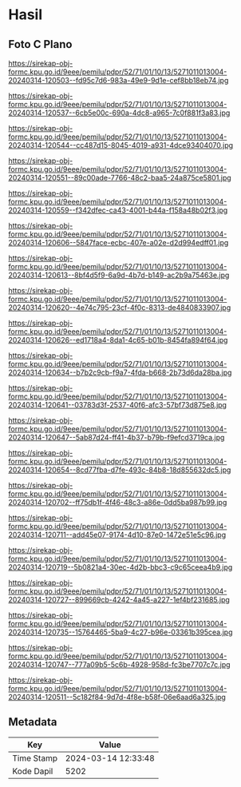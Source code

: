 # Hasil

## Foto C Plano

https://sirekap-obj-formc.kpu.go.id/9eee/pemilu/pdpr/52/71/01/10/13/5271011013004-20240314-120503--fd95c7d6-983a-49e9-9d1e-cef8bb18eb74.jpg

https://sirekap-obj-formc.kpu.go.id/9eee/pemilu/pdpr/52/71/01/10/13/5271011013004-20240314-120537--6cb5e00c-690a-4dc8-a965-7c0f881f3a83.jpg

https://sirekap-obj-formc.kpu.go.id/9eee/pemilu/pdpr/52/71/01/10/13/5271011013004-20240314-120544--cc487d15-8045-4019-a931-4dce93404070.jpg

https://sirekap-obj-formc.kpu.go.id/9eee/pemilu/pdpr/52/71/01/10/13/5271011013004-20240314-120551--89c00ade-7766-48c2-baa5-24a875ce5801.jpg

https://sirekap-obj-formc.kpu.go.id/9eee/pemilu/pdpr/52/71/01/10/13/5271011013004-20240314-120559--f342dfec-ca43-4001-b44a-f158a48b02f3.jpg

https://sirekap-obj-formc.kpu.go.id/9eee/pemilu/pdpr/52/71/01/10/13/5271011013004-20240314-120606--5847face-ecbc-407e-a02e-d2d994edff01.jpg

https://sirekap-obj-formc.kpu.go.id/9eee/pemilu/pdpr/52/71/01/10/13/5271011013004-20240314-120613--8bf4d5f9-6a9d-4b7d-b149-ac2b9a75463e.jpg

https://sirekap-obj-formc.kpu.go.id/9eee/pemilu/pdpr/52/71/01/10/13/5271011013004-20240314-120620--4e74c795-23cf-4f0c-8313-de4840833907.jpg

https://sirekap-obj-formc.kpu.go.id/9eee/pemilu/pdpr/52/71/01/10/13/5271011013004-20240314-120626--ed1718a4-8da1-4c65-b01b-8454fa894f64.jpg

https://sirekap-obj-formc.kpu.go.id/9eee/pemilu/pdpr/52/71/01/10/13/5271011013004-20240314-120634--b7b2c9cb-f9a7-4fda-b668-2b73d6da28ba.jpg

https://sirekap-obj-formc.kpu.go.id/9eee/pemilu/pdpr/52/71/01/10/13/5271011013004-20240314-120641--03783d3f-2537-40f6-afc3-57bf73d875e8.jpg

https://sirekap-obj-formc.kpu.go.id/9eee/pemilu/pdpr/52/71/01/10/13/5271011013004-20240314-120647--5ab87d24-ff41-4b37-b79b-f9efcd3719ca.jpg

https://sirekap-obj-formc.kpu.go.id/9eee/pemilu/pdpr/52/71/01/10/13/5271011013004-20240314-120654--8cd77fba-d7fe-493c-84b8-18d855632dc5.jpg

https://sirekap-obj-formc.kpu.go.id/9eee/pemilu/pdpr/52/71/01/10/13/5271011013004-20240314-120702--ff75db1f-4f46-48c3-a86e-0dd5ba987b99.jpg

https://sirekap-obj-formc.kpu.go.id/9eee/pemilu/pdpr/52/71/01/10/13/5271011013004-20240314-120711--add45e07-9174-4d10-87e0-1472e51e5c96.jpg

https://sirekap-obj-formc.kpu.go.id/9eee/pemilu/pdpr/52/71/01/10/13/5271011013004-20240314-120719--5b0821a4-30ec-4d2b-bbc3-c9c65ceea4b9.jpg

https://sirekap-obj-formc.kpu.go.id/9eee/pemilu/pdpr/52/71/01/10/13/5271011013004-20240314-120727--899669cb-4242-4a45-a227-1ef4bf231685.jpg

https://sirekap-obj-formc.kpu.go.id/9eee/pemilu/pdpr/52/71/01/10/13/5271011013004-20240314-120735--15764465-5ba9-4c27-b96e-03361b395cea.jpg

https://sirekap-obj-formc.kpu.go.id/9eee/pemilu/pdpr/52/71/01/10/13/5271011013004-20240314-120747--777a09b5-5c6b-4928-958d-fc3be7707c7c.jpg

https://sirekap-obj-formc.kpu.go.id/9eee/pemilu/pdpr/52/71/01/10/13/5271011013004-20240314-120511--5c182f84-9d7d-4f8e-b58f-06e6aad6a325.jpg


## Metadata

| Key        | Value               |
| ---------- | ------------------- |
| Time Stamp | 2024-03-14 12:33:48 |
| Kode Dapil | 5202                |



